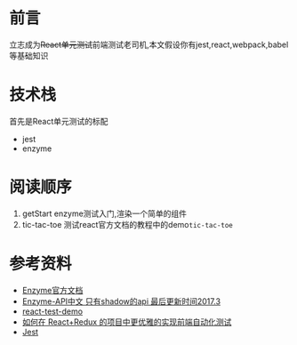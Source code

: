 # 前言

立志成为~~React单元测试~~前端测试老司机,本文假设你有jest,react,webpack,babel等基础知识

# 技术栈

首先是React单元测试的标配
- jest
- enzyme

# 阅读顺序

1. getStart enzyme测试入门,渲染一个简单的组件
2. tic-tac-toe 测试react官方文档的教程中的demo`tic-tac-toe`


# 参考资料

- [Enzyme官方文档](http://airbnb.io/enzyme/docs/api)
- [Enzyme-API中文 只有shadow的api 最后更新时间2017.3](https://github.com/Zyingying/Enzyme-API)
- [react-test-demo](https://github.com/superman66/react-test-demo)
- [如何在 React+Redux 的项目中更优雅的实现前端自动化测试](https://testerhome.com/topics/8032)
- [Jest](https://jestjs.io)